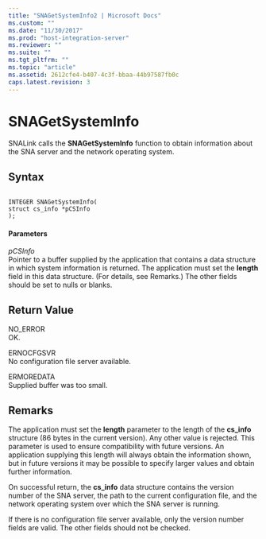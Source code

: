 ```yaml
---
title: "SNAGetSystemInfo2 | Microsoft Docs"
ms.custom: ""
ms.date: "11/30/2017"
ms.prod: "host-integration-server"
ms.reviewer: ""
ms.suite: ""
ms.tgt_pltfrm: ""
ms.topic: "article"
ms.assetid: 2612cfe4-b407-4c3f-bbaa-44b97587fb0c
caps.latest.revision: 3
---
```

# SNAGetSystemInfo
SNALink calls the **SNAGetSystemInfo** function to obtain information about the SNA server and the network operating system.  
  
## Syntax  
  
```  
  
INTEGER SNAGetSystemInfo(   
struct cs_info *pCSInfo  
);  
```  
  
#### Parameters  
 *pCSInfo*  
 Pointer to a buffer supplied by the application that contains a data structure in which system information is returned. The application must set the **length** field in this data structure. (For details, see Remarks.) The other fields should be set to nulls or blanks.  
  
## Return Value  
 NO_ERROR  
 OK.  
  
 ERNOCFGSVR  
 No configuration file server available.  
  
 ERMOREDATA  
 Supplied buffer was too small.  
  
## Remarks  
 The application must set the **length** parameter to the length of the **cs_info** structure (86 bytes in the current version). Any other value is rejected. This parameter is used to ensure compatibility with future versions. An application supplying this length will always obtain the information shown, but in future versions it may be possible to specify larger values and obtain further information.  
  
 On successful return, the **cs_info** data structure contains the version number of the SNA server, the path to the current configuration file, and the network operating system over which the SNA server is running.  
  
 If there is no configuration file server available, only the version number fields are valid. The other fields should not be checked.